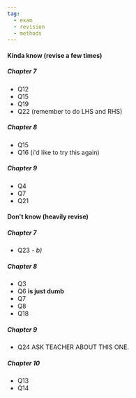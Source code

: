 ```yaml
---
tag:
  - exam
  - revision
  - methods
---
```


#### Kinda know (revise a few times)
##### Chapter 7
- Q12
- Q15
- Q19
- Q22 (remember to do LHS and RHS)

##### Chapter 8
- Q15
- Q16 (i'd like to try this again)
##### Chapter 9
- Q4 
- Q7
- Q21





#### Don't know (heavily revise)

##### Chapter 7
- Q23 - *b)* 

##### Chapter 8
- Q3
- Q6 **is just dumb** 
- Q7
- Q8
- Q18

##### Chapter 9
- Q24 ASK TEACHER ABOUT THIS ONE. 


##### Chapter 10
- Q13
- Q14




